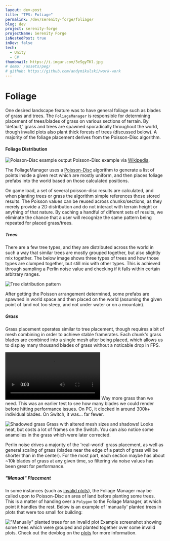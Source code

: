 ```yaml
---
layout: dev-post
title: "TPS: Foliage"
permalink: /dev/serenity-forge/foliage/
blog: dev
project: serenity-forge
projectName: Serenity Forge
isNestedPost: true
inDev: false
tech:
  - Unity
  - C#
thumbnail: https://i.imgur.com/3eSgyTKl.jpg
# demo: /assets/peg/
# github: https://github.com/andymikulski/work-work
---
```


# Foliage

One desired landscape feature was to have general foliage such as blades of grass and trees. The `FoliageManager` is responsible for determining placement of trees/blades of grass on various sections of terrain. By 'default,' grass and trees are spawned sporadically throughout the world, though invalid plots also plant thick forests of trees (discussed below). A majority of the foliage placement derives from the Poisson-Disc algorithm.

#### Foliage Distribution

![Poisson-Disc example output](https://i.imgur.com/B4fyuyu.jpg)
<label>Poisson-Disc example via [Wikipedia](https://en.wikipedia.org/wiki/Supersampling#Poisson_disc).</label>


The FoliageManager uses a [Poisson-Disc](https://www.jasondavies.com/poisson-disc/) algorithm to generate a list of points inside a given rect which are mostly uniform, and then places foliage prefabs into the world based on those calculated positions.

On game load, a set of several poisson-disc results are calculated, and when planting trees or grass the algorithm simple references those stored results. The Poisson values can be reused across chunks/sections, as they merely provide a 2D distribution and do not interact with terrain height or anything of that nature. By caching a handful of different sets of results, we eliminate the chance that a user will recognize the same pattern being repeated for placed grass/trees.


##### Trees

There are a few tree types, and they are distributed across the world in such a way that similar trees are mostly grouped together, but also slightly mix together. The below image shows three types of trees and how those types are clumped together, but still mix with other types. This is achieved through sampling a Perlin noise value and checking if it falls within certain arbitrary ranges.

![Tree distribution pattern](https://i.imgur.com/C8qiceM.jpg)

After getting the Poisson arrangement determined, some prefabs are spawned in world space and then placed on the world (assuming the given point of land not too steep, and not under water or on a mountain).

##### Grass

Grass placement operates similar to tree placement, though requires a bit of mesh combining in order to achieve stable framerates. Each chunk's grass blades are combined into a single mesh after being placed, which allows us to display many thousand blades of grass without a noticable drop in FPS.

<video src="https://i.imgur.com/ZNjLrRY.mp4" loop controls ></video>
<label>Way more grass than we need. This was an earlier test to see how many blades we could render before hitting performance issues. On PC, it clocked in around 300k+ individual blades. On Switch, it was... far fewer.</label>

![Shadowed grass](https://i.imgur.com/3eSgyTK.jpg)
<label>Grass with altered mesh sizes and shadows! Looks neat, but costs a lot of frames on the Switch. You can also notice some anamolies in the grass which were later corrected.</label>

Perlin noise drives a majority of the 'real-world' grass placement, as well as general scaling of grass (blades near the edge of a patch of grass will be shorter than in the center). For the most part, each section maybe has about ~10k blades of grass at any given time, so filtering via noise values has been great for performance.


##### "Manual" Placement

In some instances (such as [invalid plots](/dev/serenity-forge/paths-n-plots/#plot-validation)), the Foliage Manager may be called upon to Poisson-Disc an area of land before planting some trees. This is a matter of handing over a `Polygon` to the Foliage Manager, at which point it handles the rest. Below is an example of 'manually' planted trees in plots that were too small for building:

!["Manually" planted trees for an invalid plot](https://i.imgur.com/W9wmpMX.jpg)
<label>Example screenshot showing some trees which were grouped and planted together over some invalid plots. Check out the devblog on the [plots](/dev/serenity-forge/paths-n-plots/#plot-validation) for more information.</label>
